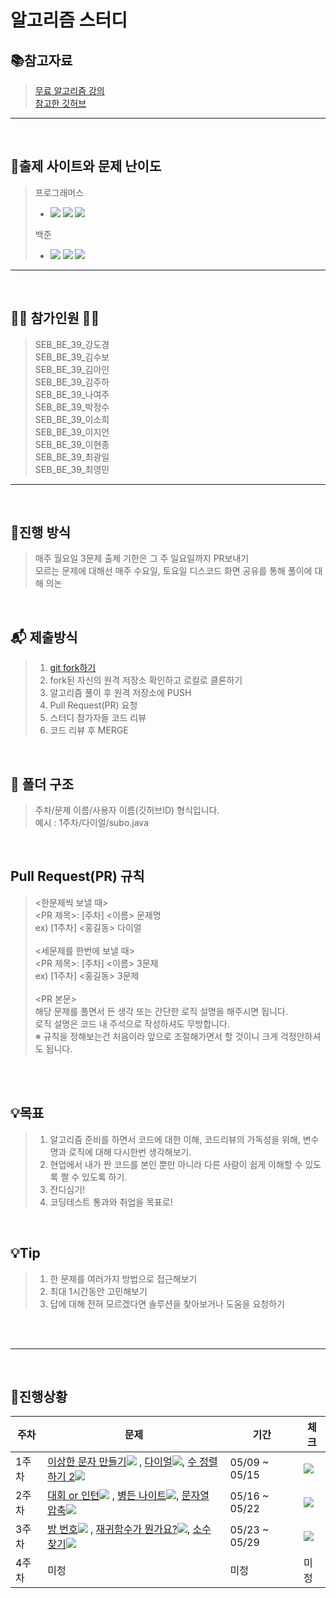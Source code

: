 # 알고리즘 스터디

## 📚참고자료
> [무료 알고리즘 강의](https://www.inflearn.com/course/%EC%95%8C%EA%B3%A0%EB%A6%AC%EC%A6%98-%EA%B0%95%EC%A2%8C/lecture/4072?tab=curriculum) <br/>
> [참고한 깃허브](https://github.com/ROUTINE-STUDY/Algorithm)
---
<br/>

## 	📄출제 사이트와 문제 난이도

> 프로그래머스 
> - <img src="https://img.shields.io/badge/Lv.1-4caf50?"/></a>
<img src="https://img.shields.io/badge/Lv.2-ffc107?"/></a>
<img src="https://img.shields.io/badge/Lv.3-ff9800?"/></a>
>
> 백준
> - <img src="https://img.shields.io/badge/B2-ad5600?"/></a>
<img src="https://img.shields.io/badge/S2-435f7a?"/></a>
<img src="https://img.shields.io/badge/G3-ec9a00?"/></a>


---

<br>

## 🙋‍♂️ 참가인원 🙋‍♀️

> SEB_BE_39_강도경<br/>
> SEB_BE_39_김수보<br/>
> SEB_BE_39_김아인<br/>
> SEB_BE_39_김주하<br/>
> SEB_BE_39_나여주<br/>
> SEB_BE_39_박정수<br/>
> SEB_BE_39_이소희<br/>
> SEB_BE_39_이지언<br/>
> SEB_BE_39_이현종<br/>
> SEB_BE_39_최광일<br/>
> SEB_BE_39_최영민<br/>

---

<br/>


## 🎲진행 방식
> 매주 월요일 3문제 출제 기한은 그 주 일요일까지 PR보내기<br/>
> 모르는 문제에 대해선 매주 수요일, 토요일 디스코드 화면 공유를 통해 풀이에 대해 의논
> 

<br/>

## 📬 제출방식

> 1. [git fork하기](https://github.com/subo-9439/AlgorithmStudy)  
> 2. fork된 자신의 원격 저장소 확인하고 로컬로 클론하기
> 3. 알고리즘 풀이 후 원격 저장소에 PUSH
> 4. Pull Request(PR) 요청
> 5. 스터디 참가자들 코드 리뷰
> 6. 코드 리뷰 후 MERGE

<br/>

## 📂 폴더 구조

> 주차/문제 이름/사용자 이름(깃허브ID) 형식입니다.<br/>
> 예시 : 1주차/다이얼/subo.java

<br/>

## Pull Request(PR) 규칙
> <한문제씩 보낼 때> <br/>
> <PR 제목>: [주차] <이름> 문제명 <br/>
ex) [1주차] <홍길동> 다이얼 <br/><br/>
> <세문제를 한번에 보낼 때> <br/>
> <PR 제목>: [주차] <이름> 3문제 <br/>
ex) [1주차] <홍길동> 3문제 <br/><br/>
<PR 본문><br/>
> 해당 문제를 풀면서 든 생각 또는 간단한 로직 설명을 해주시면 됩니다.<br/>
> 로직 설명은 코드 내 주석으로 작성하셔도 무방합니다. <br/>
> ※ 규칙을 정해보는건 처음이라 앞으로 조절해가면서 할 것이니 크게 걱정안하셔도 됩니다.

<br/>
<br/>

## 💡목표

> 1. 알고리즘 준비를 하면서 코드에 대한 이해, 코드리뷰의 가독성을 위해, 변수명과 로직에 대해 다시한번 생각해보기.<br/>
> 2. 현업에서 내가 짠 코드를 본인 뿐만 아니라 다른 사람이 쉽게 이해할 수 있도록 짤 수 있도록 하기.<br/>
> 3. 잔디심기!
> 4. 코딩테스트 통과와 취업을 목표로!<br/>

<br/>

## 💡Tip
> 1. 한 문제를 여러가지 방법으로 접근해보기
> 2. 최대 1시간동안 고민해보기
> 3. 답에 대해 전혀 모르겠다면 솔루션을 찾아보거나 도움을 요청하기
 
<br/>
<br/>


---

<br/>

## 📆진행상황

|주차|문제|기간|체크|
|--|---|---|---|
|1주차|[이상한 문자 만들기](https://programmers.co.kr/learn/courses/30/lessons/12930)<img src="https://img.shields.io/badge/Lv.1-4caf50?"/></a> , [다이얼](https://www.acmicpc.net/problem/5622)<img src="https://img.shields.io/badge/B2-ad5600?"/></a>, [수 정렬하기 2](https://www.acmicpc.net/problem/2751)<img src="https://img.shields.io/badge/S2-435f7a?"/></a>|05/09 ~ 05/15|<img src="https://img.shields.io/badge/완료-50bcdf?"/></a>
|2주차|[대회 or 인턴](https://www.acmicpc.net/problem/2875)<img src="https://img.shields.io/badge/B3-ad5600?"></a> , [병든 나이트](https://www.acmicpc.net/problem/1783)<img src="https://img.shields.io/badge/S4-435f7a?"/></a>, [문자열 압축](https://programmers.co.kr/learn/courses/30/lessons/60057)<img src="https://img.shields.io/badge/Lv.2-ffc107?"/></a>|05/16 ~ 05/22|<img src="https://img.shields.io/badge/완료-50bcdf?"/></a>
|3주차|[방 번호](https://www.acmicpc.net/problem/1475)<img src="https://img.shields.io/badge/S5-435f7a?"></a> , [재귀함수가 뭔가요?](https://www.acmicpc.net/problem/17478)<img src="https://img.shields.io/badge/S5-435f7a?"></a>, [소수 찾기](https://programmers.co.kr/learn/courses/30/lessons/42839)<img src="https://img.shields.io/badge/Lv.2-ffc107?"> |05/23 ~ 05/29|<img src="https://img.shields.io/badge/진행중-808080?"/></a>|미정|미정
|4주차|미정|미정|미정